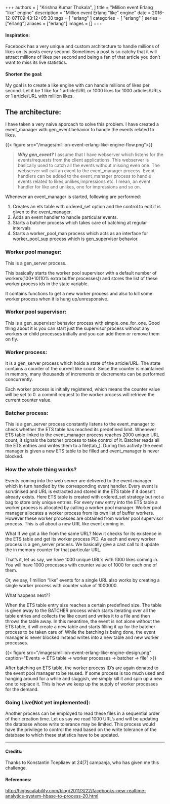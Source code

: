 +++
authors = [
    "Krishna Kumar Thokala",
]
title = "Million event Erlang “like” engine"
description = "Million event Erlang “like” engine"
date = 2016-12-07T09:43:12+05:30
tags = [
    "erlang"
]
categories = [
    "erlang"
]
series = ["erlang"]
aliases = ["erlang"]
images = []
+++

#### Inspiration:
Facebook has a very unique and custom architecture to handle millions of likes on its posts every second. Sometimes a post is so catchy that it will attract millions of likes per second and being a fan of that article you don’t want to miss its live statistics.

#### Shorten the goal:
My goal is to create a like engine with can handle millions of likes per second. Let it be 1 like for 1 article/URL or 1000 likes for 1000 articles/URLs or 1 article/URL with million likes.

## The architecture:
I have taken a very naive approach to solve this problem. I have created a event_manager with gen_event behavior to handle the events related to likes.

{{< figure src="/images/million-event-erlang-like-engine-flow.png">}}

>***Why gen_event?***
>I assume that I have webserver which listens for the events/requests from the client applications. This webserver is basically used to catch all the events without missing even one. The webserver will call an event to the event_manager process. Event handlers can be added to the event_manager process to handle events related to likes,unlikes,impressions etc. I mean, an event handler for like and unlikes, one for impressions and so on.

Whenever an event_manager is started, following are performed:
1. Creates an ets table with ordered_set option and the control to edit it is given to the event_manager.
2. Adds an event handler to handle particular events.
3. Starts a batcher process which takes care of batching at regular intervals
4. Starts a worker_pool_man process which acts as an interface for worker_pool_sup process which is gen_supervisor behavior.

### Worker pool manager:
This is a gen_server process.

This basically starts the worker pool supervisor with a default number of workers(100+10(10% extra buffer processes)) and stores the list of these worker process ids in the state variable.

It contains functions to get a new worker process and also to kill some worker process when it is hung up/unresponsive.

### Worker pool supervisor:
This is a gen_supervisor behavior process with simple_one_for_one. Good thing about it is you can start just the supervisor process without any workers or child processes initially and you can add them or remove them on fly.

### Worker process:
It is a gen_server process which holds a state of the article/URL. The state contains a counter of the current like count. Since the counter is maintained in memory, many thousands of increments or decrements can be performed concurrently.

Each worker process is initially registered, which means the counter value will be set to 0. a commit request to the worker process will retrieve the current counter value.

### Batcher process:
This is a gen_server process constantly listens to the event_manager to check whether the ETS table has reached its predefined limit. Whenever ETS table linked to the event_manager process reaches 2000 unique URL count, it signals the batcher process to take control of it. Batcher reads all the ETS entries and writes them to a file(tab_<ETS table ID>). During this activity the event manager is given a new ETS table to be filled and event_manager is never blocked.

### How the whole thing works?
Events coming into the web server are delivered to the event manager which in turn handled by the corresponding event handler. Every event is scrutinised and URL is extracted and stored in the ETS table if it doesn’t already exists. Here ETS table is created with ordered_set strategy but not a bag to store only unique entries. For every new entry into the ETS table a worker process is allocated by calling a worker pool manager. Worker pool manager allocates a worker process from its own list of buffer workers. However these worker processes are obtained from worker pool supervisor process. This is all about a new URL like event coming in.

What If we got a like from the same URL? Now it checks for its existence in the ETS table and get its worker process PID. As each and every worker process is a gen_server process. We basically give a cast call to it update the in memory counter for that particular URL.

That’s it, let us say, we have 1000 unique URL’s with 1000 likes coming in. You will have 1000 processes with counter value of 1000 for each one of them.

Or, we say, 1 million “like” events for a single URL also works by creating a single worker process with counter value of 1000000.

What happens next??

When the ETS table entry size reaches a certain predefined size. The table is given away to the BATCHER process which starts iterating over all the table entries and collects the like count and writes it to a file and then throws the table away. In this meantime, the event is not alone without the ETS table, it will create a new table and starts filling it up for the batcher process to be taken care of. While the batching is being done, the event manager is never blocked instead writes into a new table and new worker processes.

{{< figure src="/images/million-event-erlang-like-engine-design.png" caption="Events -> ETS table -> worker processes -> batcher -> file" >}}

After batching an ETS table, the worker process ID’s are again donated to the event pool manager to be reused. If some process is too much used and hanging around for a while and sluggish, we simply kill it and spin up a new one to replace it. This is how we keep up the supply of worker processes for the demand.

### Going Live(Not yet implemented):
Another process can be employed to read these files in a sequential order of their creation time. Let us say we read 1000 URL’s and will be updating the database whose write tolerance may be limited. This process would have the privilege to control the read based on the write tolerance of the database to which these statistics have to be updated.

----
#### Credits:
Thanks to Konstantin Tcepliaev at 24[7] campanja, who has given me this challenge.

#### References:
http://highscalability.com/blog/2011/3/22/facebooks-new-realtime-analytics-system-hbase-to-process-20.html